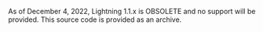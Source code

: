 As of December 4, 2022, Lightning 1.1.x is OBSOLETE and no support will be provided. This source code is provided as an archive.